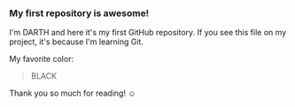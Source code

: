 ### My first repository is awesome!

I'm DARTH and here it's my first GitHub repository.
If you see this file on my project, it's because I'm learning Git.


My favorite color:

> BLACK

Thank you so much for reading! ☺
